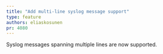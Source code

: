 ```yaml
---
title: "Add multi-line syslog message support"
type: feature
authors: eliaskosunen
pr: 4080
---
```


Syslog messages spanning multiple lines are now supported.
